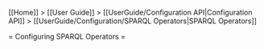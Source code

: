 [[Home]] > [[User Guide]] > [[UserGuide/Configuration API|Configuration API]] > [[UserGuide/Configuration/SPARQL Operators|SPARQL Operators]]

= Configuring SPARQL Operators =